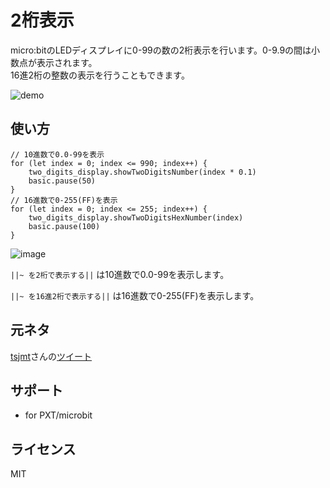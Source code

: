 # 2桁表示

micro:bitのLEDディスプレイに0-99の数の2桁表示を行います。0-9.9の間は小数点が表示されます。  
16進2桁の整数の表示を行うこともできます。

![demo](../../demo.gif)

## 使い方

```blocks
// 10進数で0.0-99を表示
for (let index = 0; index <= 990; index++) {
    two_digits_display.showTwoDigitsNumber(index * 0.1)
    basic.pause(50)
}
// 16進数で0-255(FF)を表示
for (let index = 0; index <= 255; index++) {
    two_digits_display.showTwoDigitsHexNumber(index)
    basic.pause(100)
}
```

![image](https://user-images.githubusercontent.com/10735253/116892828-36744600-ac6b-11eb-8c8e-49158671c352.png)

``||~ を2桁で表示する||`` は10進数で0.0-99を表示します。

``||~ を16進2桁で表示する||`` は16進数で0-255(FF)を表示します。

## 元ネタ
[tsjmt](https://twitter.com/tsjmt)さんの[ツイート](https://twitter.com/tsjmt/status/1383378812574961668)

## サポート

* for PXT/microbit

## ライセンス

MIT
